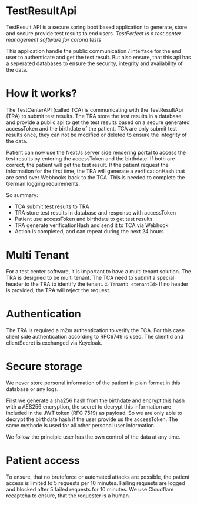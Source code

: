 # TestResultApi

TestResult API is a secure spring boot based application to generate, store and secure provide test results to end
users.
*TestPerfect is a test center management software for corona tests*

This application handle the public communication / interface for the end user to
authenticate and get the test result. But also ensure, that this api has a seperated databases to ensure
the security, integrity and availability of the data.

# How it works?

The TestCenterAPI (called TCA) is communicating with the TestResultApi (TRA) to submit test results. The TRA store the
test results in a database and provide a public api to get the test results based on a secure generated accessToken and
the birthdate of
the patient. TCA are only submit test results once, they can not be modified or deleted to ensure the integrity of the data.

Patient can now use the NextJs server side rendering portal to access the test results by entering the accessToken and
the birthdate.
If both are correct, the patient will get the test result. If the patient request the information for the first time,
the TRA will generate
a verificationHash that are send over Webhooks back to the TCA. This is needed to complete the German logging
requirements.

So summary:

* TCA submit test results to TRA
* TRA store test results in database and response with accessToken
* Patient use accessToken and birthdate to get test results
* TRA generate verificationHash and send it to TCA via Webhook
* Action is completed, and can repeat during the next 24 hours

# Multi Tenant

For a test center software, it is important to have a multi tenant solution. The TRA is designed to be multi tenant.
The TCA need to submit a special header to the TRA to identify the tenant.
`X-Tenant: <tenantId>`
If no header is provided, the TRA will reject the request.

# Authentication

The TRA is required a m2m authentication to verify the TCA. For this case client side authentication according to
RFC6749 is used.
The clientId and clientSecret is exchanged via Keycloak.

# Secure storage
We never store personal information of the patient in plain format in this database or any logs. 

First we generate a sha256 hash from the birthdate and encrypt this hash with a AES256 encryption, the secret to decrypt this information are included in the JWT token (RFC 7519) as payload.
So we are only able to decrypt the birthdate hash if the user provide us the accessToken.
The same methode is used for all other personal user information.

We follow the principle user has the own control of the data at any time.


# Patient access

To ensure, that no bruteforce or automated attacks are possible, the patient access is limited to 5 requests per 10
minutes.
Failing requests are logged and blocked after 5 failed requests for 10 minutes.
We use Cloudflare recaptcha to ensure, that the requester is a human.
